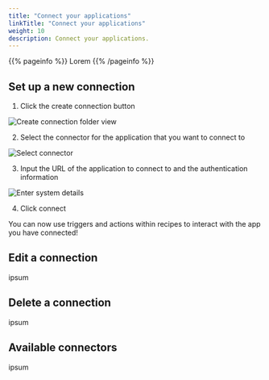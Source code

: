 ```yaml
---
title: "Connect your applications"
linkTitle: "Connect your applications"
weight: 10
description: Connect your applications.
---
```


{{% pageinfo %}}
Lorem
{{% /pageinfo %}}

## Set up a new connection

1. Click the create connection button

![Create connection folder view](/integrations/integration_builder/connect_your_apps/set_up_connection/folder_view.png "Create connection folder view")

2. Select the connector for the application that you want to connect to

![Select connector](/integrations/integration_builder/connect_your_apps/set_up_connection/select_connector.png "Select connector")

3. Input the URL of the application to connect to and the authentication information

![Enter system details](/integrations/integration_builder/connect_your_apps/set_up_connection/enter_system_details.png "Enter system details")

4. Click connect

You can now use triggers and actions within recipes to interact with the app you have connected!

## Edit a connection

ipsum

## Delete a connection

ipsum

## Available connectors

ipsum
